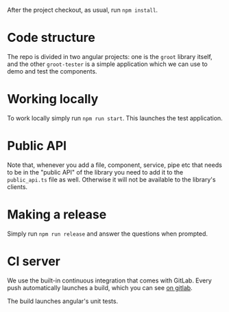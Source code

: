 After the project checkout, as usual, run `npm install`.

# Code structure

The repo is divided in two angular projects: one is the `groot` library 
itself, and the other `groot-tester` is a simple application which we
can use to demo and test the components. 

# Working locally

To work locally simply run `npm run start`. This launches the test application. 

# Public API

Note that, whenever you add a file, component, service, pipe etc that needs to be
in the "public API" of the library you need to add it to the `public_api.ts` file
as well. Otherwise it will not be available to the library's clients.

# Making a release

Simply run `npm run release` and answer the questions when prompted.

# CI server

We use the built-in continuous integration that comes with GitLab. Every push 
automatically launches a build, which you can see [on gitlab](https://gitlab.list-group.com/isp-bu/libs/isp.groot/pipelines).

The build launches angular's unit tests.
